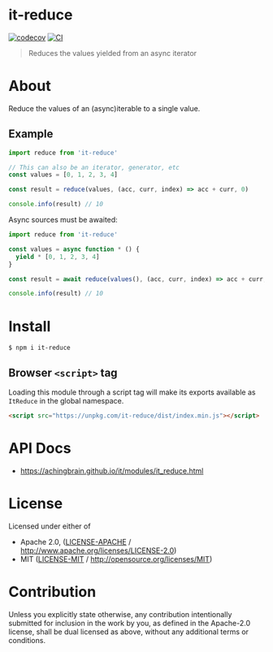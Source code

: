 # it-reduce

[![codecov](https://img.shields.io/codecov/c/github/achingbrain/it.svg?style=flat-square)](https://codecov.io/gh/achingbrain/it)
[![CI](https://img.shields.io/github/actions/workflow/status/achingbrain/it/js-test-and-release.yml?branch=main\&style=flat-square)](https://github.com/achingbrain/it/actions/workflows/js-test-and-release.yml?query=branch%3Amain)

> Reduces the values yielded from an async iterator

# About

<!--

!IMPORTANT!

Everything in this README between "# About" and "# Install" is automatically
generated and will be overwritten the next time the doc generator is run.

To make changes to this section, please update the @packageDocumentation section
of src/index.js or src/index.ts

To experiment with formatting, please run "npm run docs" from the root of this
repo and examine the changes made.

-->

Reduce the values of an (async)iterable to a single value.

## Example

```javascript
import reduce from 'it-reduce'

// This can also be an iterator, generator, etc
const values = [0, 1, 2, 3, 4]

const result = reduce(values, (acc, curr, index) => acc + curr, 0)

console.info(result) // 10
```

Async sources must be awaited:

```javascript
import reduce from 'it-reduce'

const values = async function * () {
  yield * [0, 1, 2, 3, 4]
}

const result = await reduce(values(), (acc, curr, index) => acc + curr, 0)

console.info(result) // 10
```

# Install

```console
$ npm i it-reduce
```

## Browser `<script>` tag

Loading this module through a script tag will make its exports available as `ItReduce` in the global namespace.

```html
<script src="https://unpkg.com/it-reduce/dist/index.min.js"></script>
```

# API Docs

- <https://achingbrain.github.io/it/modules/it_reduce.html>

# License

Licensed under either of

- Apache 2.0, ([LICENSE-APACHE](https://github.com/achingbrain/it/blob/main/packages/it-reduce/LICENSE-APACHE) / <http://www.apache.org/licenses/LICENSE-2.0>)
- MIT ([LICENSE-MIT](https://github.com/achingbrain/it/blob/main/packages/it-reduce/LICENSE-MIT) / <http://opensource.org/licenses/MIT>)

# Contribution

Unless you explicitly state otherwise, any contribution intentionally submitted for inclusion in the work by you, as defined in the Apache-2.0 license, shall be dual licensed as above, without any additional terms or conditions.
